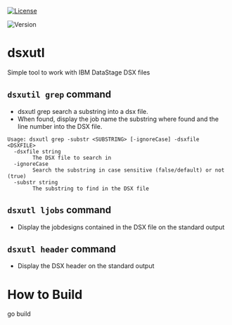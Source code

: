 [![License](https://img.shields.io/badge/License-Apache%202.0-blue.svg)](https://opensource.org/licenses/Apache-2.0)

![Version](https://img.shields.io/github/manifest-json/v/jdelvign/dsxutl)

# dsxutl
Simple tool to work with IBM DataStage DSX files

## `dsxutil grep` command
- dsxutl grep search a substring into a dsx file.
- When found, display the job name the substring where found and the line number into the DSX file.

```
Usage: dsxutl grep -substr <SUBSTRING> [-ignoreCase] -dsxfile <DSXFILE>
  -dsxfile string
        The DSX file to search in
  -ignoreCase
        Search the substring in case sensitive (false/default) or not (true)
  -substr string
        The substring to find in the DSX file
```

## `dsxutl ljobs` command
- Display the jobdesigns contained in the DSX file on the standard output

## `dsxutl header` command
- Display the DSX header on the standard output

# How to Build
go build

